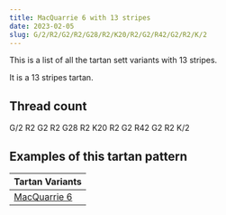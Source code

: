 ```yaml
---
title: MacQuarrie 6 with 13 stripes
date: 2023-02-05
slug: G/2/R2/G2/R2/G28/R2/K20/R2/G2/R42/G2/R2/K/2
---
```

This is a list of all the tartan sett variants with 13 stripes.

It is a 13 stripes tartan.


## Thread count
G/2 R2 G2 R2 G28 R2 K20 R2 G2 R42 G2 R2 K/2

## Examples of this tartan pattern

| Tartan Variants |
|---------------|
| [MacQuarrie 6](/variants/g/2/r2/g2/r2/g28/r2/k20/r2/g2/r42/g2/r2/k/2-g008000-k000000-rc00000)||
